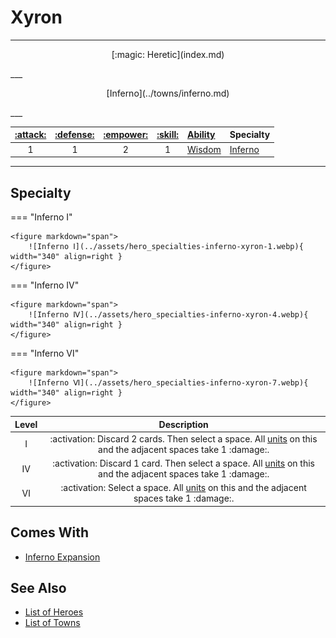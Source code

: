 # Xyron

___
<p style="text-align: center;" markdown>[:magic: Heretic](index.md)</p>
___
<p style="text-align: center;" markdown>[Inferno](../towns/inferno.md)</p>
___

| [:attack:](../statistics/attack.md) | [:defense:](../statistics/defense.md) | [:empower:](../statistics/power.md) | [:skill:](../statistics/knowledge.md) | [Ability](../abilities/index.md) | Specialty |
| :---: | :---: | :---: | :---: | :--- | :--- |
| 1 | 1 | 2 | 1 | [Wisdom](../abilities/wisdom.md) | [Inferno](#specialty) |

___


## Specialty

=== "Inferno Ⅰ"

    <figure markdown="span">
        ![Inferno Ⅰ](../assets/hero_specialties-inferno-xyron-1.webp){ width="340" align=right }
    </figure>

=== "Inferno Ⅳ"

    <figure markdown="span">
        ![Inferno Ⅳ](../assets/hero_specialties-inferno-xyron-4.webp){ width="340" align=right }
    </figure>

=== "Inferno Ⅵ"

    <figure markdown="span">
        ![Inferno Ⅵ](../assets/hero_specialties-inferno-xyron-7.webp){ width="340" align=right }
    </figure>


| Level | Description |
| :---: | :---: |
| Ⅰ | :activation: Discard 2 cards. Then select a space. All [units](../units/index.md) on this and the adjacent spaces take 1 :damage:. |
| Ⅳ | :activation: Discard 1 card. Then select a space. All [units](../units/index.md) on this and the adjacent spaces take 1 :damage:. |
| Ⅵ | :activation: Select a space. All [units](../units/index.md) on this and the adjacent spaces take 1 :damage:. |


## Comes With

- [Inferno Expansion](../content.md)


## See Also

- [List of Heroes](index.md)
- [List of Towns](../towns/index.md)
